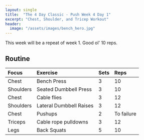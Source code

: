 ```yaml
---
layout: single
title:  "The 4 Day Classic - Push Week 4 Day 1"
excerpt: "Chest, Shoulder, and Tricep Workout"
header:
  image: "/assets/images/bench_hero.jpg"
---
```


This week will be a repeat of week 1. Good ol' 10 reps.

## Routine 

| Focus | Exercise | Sets | Reps |
|:-|:-|:-|:-|
|Chest|Bench Press|3|10|
|Shoulders|Seated Dumbbell Press|3|10|
|Chest|Cable flies|3|12|
|Shoulders|Lateral Dumbbell Raises|3|12|
|Chest|Pushups|2|To failure|
|Triceps|Cable rope pulldowns|3|12|
|Legs|Back Squats|5|10|
